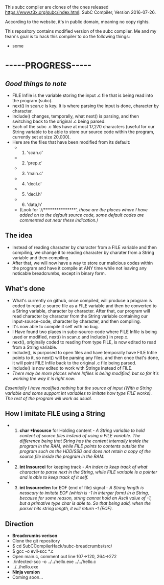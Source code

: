 
This subc compiler are clones of the ones released https://www.t3x.org/subc/index.html.
SubC Compiler, Version 2016-07-26.

According to the website, it's in public domain, meaning no copy rights.

This repository contains modified version of the subc compiler. 
Me and my team's goal is to hack this compiler to do the following things:
 - some 

# -----PROGRESS-----

## *Good things to note*
 - FILE Infile is the variable storing the input .c file that is being read into the program (subc).
 - next() in scan.c is key. It is where parsing the input is done, character by character.
 - Include() changes, temporally, what next() is parsing, and then switching back to the original .c being parsed.
 - Each of the subc .c files have at most 17,270 characters (useful for our String variable to be able to store our source code within the program, currently set at size 20,000).
 - Here are the files that have been modified from its default:
	- 1. 'scan.c'
 	- 2. 'prep.c'
 	- 3. 'main.c'
 	- 4. 'decl.c'
 	- 5. 'decl.h'
 	- 6. 'data,h'
	- (Look for '//****************', those are the places where I have added on to the default source code, some default codes are commented out near these indication.)*
	
## **The idea**
 - Instead of reading character by character from a FILE variable and then compiling, we change it to reading character by charater from a String variable and then compiling.
 - After that, we will now have a way to store our malicious codes within the program and have it compile at ANY time while not leaving any noticable breadcrumbs, except in binary form.

## **What's done**
 - What's currently on github, once compiled, will produce a program is coded to read .c source file as a FILE variable and then be converted to a String variable, character by character. After that, our program will read character by character from the String variable containing our input-source-code, character by character, and then compiling.
  - It's now able to compile it self with no bug.
 - I Have found two places in subc-source-code where FILE Infile is being used or modified, next() in scan.c and Include() in prep.c.
  - next(), originally coded to reading from type FILE, is now edited to read from a String variable.
  - Include(), is purposed to open <include> files and have temporally have FILE Infile points to it, so next() will be parsing any <include> files, and then once that's done, it will point FILE Infile back to the original .c file being parsed.
  - Include() is now edited to work with Strings instead of FILE.
   - *There may be more places where Infiles is being modified, but so far it's working the way it is right now.* 

*Essentially I have modified nothing but the source of input (With a String variable and some support int variables to imitate how type FILE works). The rest of the program will work as usual.*


## **How I imitate FILE using a String**
 - 1. **char \*Insource** for Holding content - *A String variable to hold content of source files instead of using a FILE variable. The difference being that String has the content internally inside the program in the RAM, while FILE points to contents outside the program such as the HDD/SSD and does not retain a copy of the source file inside the program in the RAM.*
 - 2. **int Insourcei** for keeping track - *An index to keep track of what character to parse next in the String, while FILE variable is a pointer and is able to keep track of it self.*
 - 3. **int Insourcelen** for EOF (end of file) signal - *A String length is nesscary to imitate EOF (which is -1 in interger form) in a String, because for some reason, string cannot hold an Ascii value of -1, but a primative type char is able to. So that being said, when the parser hits string length, it will return -1 (EOF).*

## **Direction**
 - **Breadcrumbs verison**
  - Clone the git repository
  - $ cd SubCCompilerHack/subc-breadcrumbs/src/
  - $ gcc -o evil-scc *.c
  - Open main.c, comment out line 107->120, 264->272
  - ./infected-scc -o ../../hello.exe ../../hello.c
  - ../../hello.exe
 - **Ninja version**
  - Coming soon...